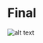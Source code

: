 # Final

![alt text](https://github.com/Codegalax/web_projects/blob/main/expanding-cards/img/final.png?raw=true)
